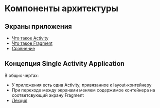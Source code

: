 # Компоненты архитектуры
## Экраны приложения
- [Что такое Activity](https://metanit.com/java/android/2.1.php)
- [Что такое Fragment](https://developer.alexanderklimov.ru/android/theory/fragments.php)  
- [Сравнение](https://medium.com/codex/activity-vs-fragment-in-android-d9595a79119)
## Концепция Single Activity Application
В общих чертах:
- У приложения есть одна Activity, привязанное к layout-контейнеру
- При переходе между экранами меняем содержимое контейнера на соответсвующий экрану Fragment
- [Лекция](https://www.youtube.com/watch?v=wcdqoTubPrU&list=PLrrjuVcsVZhhE_7f_KXr1TRi3vEr_J5RP&index=31&t=986s)
